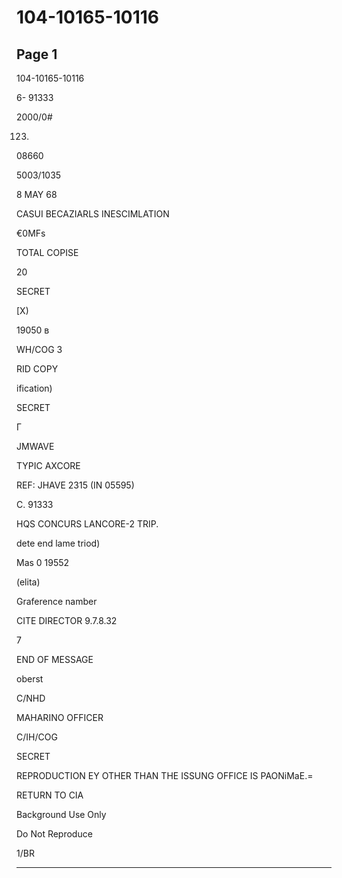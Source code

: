 # 104-10165-10116

## Page 1

104-10165-10116

6- 91333

2000/0#

123.

08660

5003/1035

8 MAY 68

CASUI BECAZIARLS INESCIMLATION

€0MFs

TOTAL COPISE

20

SECRET

[X)

19050 в

WH/COG 3

RID COPY

ification)

SECRET

Г

JMWAVE

TYPIC AXCORE

REF: JHAVE 2315 (IN 05595)

C. 91333

HQS CONCURS LANCORE-2 TRIP.

dete end lame triod)

Mas 0 19552

(elita)

Graference namber

CITE DIRECTOR 9.7.8.32

7

END OF MESSAGE

oberst

C/NHD

MAHARINO OFFICER

C/IH/COG

SECRET

REPRODUCTION EY OTHER THAN THE ISSUNG OFFICE IS PAONiMaE.=

RETURN TO CIA

Background Use Only

Do Not Reproduce

1/BR

---

